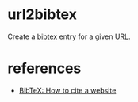 # url2bibtex
Create a [bibtex](https://en.wikipedia.org/wiki/BibTeX) entry for a given
[URL](https://en.wikipedia.org/wiki/Uniform_resource_locator).

# references
* [BibTeX: How to cite a website](http://nschloe.blogspot.de/2009/06/bibtex-how-to-cite-website_21.html)
